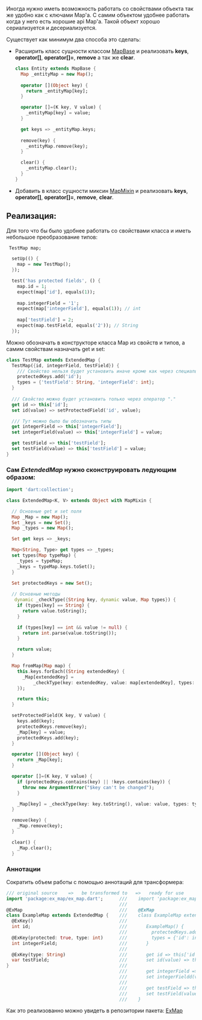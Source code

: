 Иногда нужно иметь возможность работать со свойствами объекта так же удобно как с ключами Map'a. С самим объектом удобнее работать когда у него есть хорошие api Map'a. Такой объект хорошо сериализуется и десериализуется.

Существует как минимум два способа это сделать:
  - Расширить класс сущности классом [MapBase](https://api.dartlang.org/stable/1.18.1/dart-collection/MapBase-class.html) и реализовать **keys**, **operator[]**, **operator[]=**, **remove** а так же **clear**.
   
    ```dart
    class Entity extends MapBase {
      Map _entityMap = new Map();
        
      operator [](Object key) {
        return _entityMap[key];
      }
    
      operator []=(K key, V value) {
        _entityMap[key] = value;
      }
    
      get keys => _entityMap.keys;
      
      remove(key) {
        _entityMap.remove(key);
      }
    
      clear() {
        _entityMap.clear();
      }
    }
    ```
    
  - Добавить в класс сущности миксин [MapMixin](https://api.dartlang.org/stable/1.18.1/dart-collection/MapMixin-class.html) и реализовать **keys**, **operator[]**, **operator[]=**, **remove**, **clear**.
  
## Реализация:

Для того что бы было удобнее работать со свойствами класса и иметь небольшое преобразование типов:

```dart
 TestMap map;

  setUp(() {
    map = new TestMap();
  });

  test('has protected fields', () {
    map.id = 1;
    expect(map['id'], equals(1));
  
    map.integerField = '1';
    expect(map['integerField'], equals(1)); // int
  
    map['testField'] = 2;
    expect(map.testField, equals('2')); // String
  });
```

Можно обозначать в конструкторе класса Map из свойств и типов, а самим свойствам назначать get и set:

```dart
class TestMap extends ExtendedMap {
  TestMap({id, integerField, testField}) {
    /// Свойство нельзя будет установить иначе кроме как через специальный метод
    protectedKeys.add('id'); 
    types = {'testField': String, 'integerField': int};
  }
  
  /// Свойство можно будет установить только через оператор "."
  get id => this['id'];
  set id(value) => setProtectedField('id', value); 

  /// Тут можно было бы обозначить типы
  get integerField => this['integerField'];
  set integerField(value) => this['integerField'] = value;

  get testField => this['testField'];
  set testField(value) => this['testField'] = value;
}

```

### Сам *ExtendedMap* нужно сконструировать ледующим образом:

```dart
import 'dart:collection';

class ExtendedMap<K, V> extends Object with MapMixin {

  // Основные get и set поля
  Map _Map = new Map();
  Set _keys = new Set();
  Map _types = new Map();

  Set get keys => _keys;

  Map<String, Type> get types => _types;
  set types(Map typeMap) {
    _types = typeMap;
    _keys = typeMap.keys.toSet();
  }

  Set protectedKeys = new Set();
  
  // Основные методы
   dynamic _checkType({String key, dynamic value, Map types}) {
    if (types[key] == String) {
      return value.toString();
    }

    if (types[key] == int && value != null) {
      return int.parse(value.toString());
    }

    return value;
  }

  Map fromMap(Map map) {
    this.keys.forEach((String extendedKey) {
      _Map[extendedKey] =
          _checkType(key: extendedKey, value: map[extendedKey], types: types);
    });

    return this;
  }

  setProtectedField(K key, V value) {
    keys.add(key);
    protectedKeys.remove(key);
    _Map[key] = value;
    protectedKeys.add(key);
  }

  operator [](Object key) {
    return _Map[key];
  }

  operator []=(K key, V value) {
    if (protectedKeys.contains(key) || !keys.contains(key)) {
      throw new ArgumentError("$key can't be changed");
    }

    _Map[key] = _checkType(key: key.toString(), value: value, types: types);
  }

  remove(key) {
    _Map.remove(key);
  }

  clear() {
    _Map.clear();
  }
  ```
  
  ### Аннотации
  
  Сократить объем работы с помощью аннотаций для трансформера:

``` dart 
/// original source    =>   be transformed to   =>   ready for use 
import 'package:ex_map/ex_map.dart';      ///    import 'package:ex_map/ex_map.dart';
                                          ///
@ExMap                                    ///    @ExMap
class ExampleMap extends ExtendedMap {    ///    class ExampleMap extends ExtendedMap {
  @ExKey()                                ///
  int id;                                 ///       ExampleMap() {
                                          ///         protectedKeys.addAll(['integerField']);
  @ExKey(protected: true, type: int)      ///         types = {'id': int, 'integerField': int, 'testField': String};
  int integerField;                       ///       }
                                          ///       
  @ExKey(type: String)                    ///       get id => this['id'];
  var testField;                          ///       set id(value) => this['id'] = value;
}                                         ///
                                          ///       get integerField => this['integerField'];
                                          ///       set integerFieldd(value) => this['integerField'] = value;
                                          ///
                                          ///       get testField => this['testField'];
                                          ///       set testField(value) => this['testField'] = value;
                                          ///    }
```

Как это реализованно можно увидеть в репозитории пакета: 
  [ExMap](https://github.com/Rasarts/ExMap)